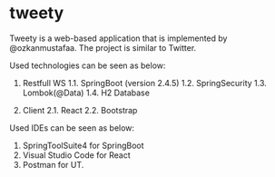 # tweety
Tweety is a web-based application that is implemented by @ozkanmustafaa.
The project is similar to Twitter.

Used technologies can be seen as below:
1. Restfull WS
  1.1. SpringBoot (version 2.4.5)
  1.2. SpringSecurity
  1.3. Lombok(@Data)
  1.4. H2 Database
  
2. Client 
  2.1. React
  2.2. Bootstrap

Used IDEs can be seen as below:
1. SpringToolSuite4 for SpringBoot
2. Visual Studio Code for React
3. Postman for UT.
